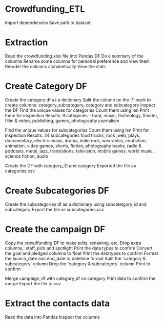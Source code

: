 # Crowdfunding_ETL

  Import dependencies
  Save path to dataset

# Extraction

  Read the crowdfunding.xlsx file into Pandas DF
  Do a summary of the columns
  Rename some columns for personal preference and view them
  Reorder the columns alphabetically
  View the stats

# Create Category DF

  Create the category df as a dictionary
  Split the column on the '/' mark to create columns: category_subcategory, category and subcategory
  Inspect the DF
  Find the unique values for categories 
  Count them using len 
  Print them for inspection
  Results:  9 categories - food, music, technology, theater, fiilm & video, publishing, games, photography journalism
  
  Find the unique values for subcategories
  Count them using len
  Print for inspection
  Results:  24 subcategories food trucks, rock ,web, plays, documentary, electric music, drama, indie rock, wearables, nonfiction, animation, video games, shorts,
 fiction, photography books, radio & podcasts, metal, jazz, translations,  television, mobile games, world music, science fiction, audio
  
  Create the DF with category_ID and category 
  Exported the file as categories.csv

# Create Subcategories DF

  Create the subcategories df as a dictionary using subcatetgory_id and subcategory
  Export the file as subcategories.csv
  
# Create the campaign DF

  Copy the crowdfunding DF to make edits, renaming, etc.
  Drop extra columns,: staff_pick and spotlight
  Print the data types to confirm
  Convert the goal and pledged columns to float
  Print the datatypes to confirm
  Format the launch_date and end_date to datetime format
  Split the 'category & subcategory' column
  Drop the 'category & subcategory' column
  Print to confirm

  Merge campaign_df with category_df on category
  Print data to confirm the merge
  Export the file to csv

# Extract the contacts data

  Read the data into Pandas
  Inspect the columns
  
  
  
  
  
  
  
  
